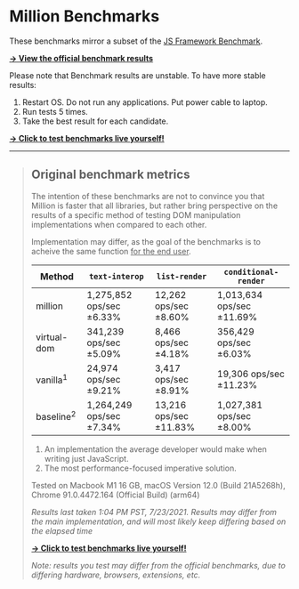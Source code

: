 # Million Benchmarks

These benchmarks mirror a subset of the [JS Framework Benchmark](https://github.com/krausest/js-framework-benchmark).

[**→ View the official benchmark results**](https://docs.google.com/spreadsheets/d/e/2PACX-1vS-zBSBzc0LW1V6BoPEw-V98P4_gox4qC0wZuQT5Yls_NDTDwM612aIYL_U988gfp4Xbl0ed7_9uYly/pubhtml)

Please note that Benchmark results are unstable. To have more stable results:

1. Restart OS. Do not run any applications. Put power cable to laptop.
2. Run tests 5 times.
3. Take the best result for each candidate.

[**→ Click to test benchmarks live yourself!**](https://millionjs.org/benchmarks/)

---

> ## Original benchmark metrics
>
> The intention of these benchmarks are not to convince you that Million is faster that all libraries, but rather bring perspective on the results of a specific method of testing DOM manipulation implementations when compared to each other.
>
> Implementation may differ, as the goal of the benchmarks is to acheive the same function <u>for the end user</u>.
>
> | Method               | `text-interop`           | `list-render`          | `conditional-render`      |
> | -------------------- | ------------------------ | ---------------------- | ------------------------- |
> | million              | 1,275,852 ops/sec ±6.33% | 12,262 ops/sec ±8.60%  | 1,013,634 ops/sec ±11.69% |
> | virtual-dom          | 341,239 ops/sec ±5.09%   | 8,466 ops/sec ±4.18%   | 356,429 ops/sec ±6.03%    |
> | vanilla<sup>1</sup>  | 24,974 ops/sec ±9.21%    | 3,417 ops/sec ±8.91%   | 19,306 ops/sec ±11.23%    |
> | baseline<sup>2</sup> | 1,264,249 ops/sec ±7.34% | 13,216 ops/sec ±11.83% | 1,027,381 ops/sec ±8.00%  |
>
> 1. An implementation the average developer would make when writing just JavaScript.
> 2. The most performance-focused imperative solution.
>
> Tested on Macbook M1 16 GB, macOS Version 12.0 (Build 21A5268h), Chrome 91.0.4472.164 (Official Build) (arm64)
>
> _Results last taken 1:04 PM PST, 7/23/2021. Results may differ from the main implementation, and will most likely keep differing based on the elapsed time_
>
> [**→ Click to test benchmarks live yourself!**](https://millionjs.org/benchmarks/)
>
> _Note: results you test may differ from the official benchmarks, due to differing hardware, browsers, extensions, etc._
